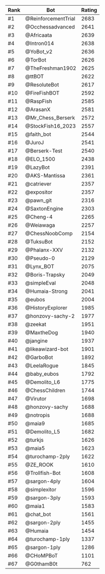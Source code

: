 Rank|Bot|Rating
---|---|---
#1|@ReinforcementTrial|2683
#2|@Occhessadvanced|2641
#3|@Africaata|2639
#4|@Intron014|2638
#5|@YoBot_v2|2636
#6|@TorBot|2626
#7|@TheFreshman1902|2625
#8|@ttBOT|2622
#9|@ResoluteBot|2617
#10|@FireFishBOT|2592
#11|@RaspFish|2585
#12|@ArasanX|2581
#13|@Mr_Chess_Berserk|2572
#14|@StockFish16_2023|2557
#15|@faith_bot|2544
#16|@JuroJ|2541
#17|@Berserk-Test|2540
#18|@ELO_1500|2438
#19|@LazyBot|2391
#20|@AKS-Mantissa|2361
#21|@catriever|2357
#22|@expositor|2357
#23|@pawn_git|2316
#24|@SaxtonEngine|2303
#25|@Cheng-4|2265
#26|@Weiawaga|2257
#27|@ChessNoobComp|2154
#28|@TuksuBot|2152
#29|@Phalanx-XXV|2132
#30|@Pseudo-0|2129
#31|@Lynx_BOT|2075
#32|@Boris-Trapsky|2049
#33|@simpleEval|2048
#34|@Humaia-Strong|2041
#35|@eubos|2004
#36|@HistoryExplorer|1985
#37|@honzovy-sachy-2|1977
#38|@zeekat|1951
#39|@MaxtheDog|1940
#40|@jangine|1937
#41|@likeawizard-bot|1901
#42|@GarboBot|1892
#43|@LeelaRogue|1845
#44|@baby_eubos|1792
#45|@Demolito_L6|1775
#46|@ChessChildren|1744
#47|@Virutor|1698
#48|@honzovy-sachy|1688
#49|@notropis|1688
#50|@maia9|1685
#51|@Demolito_L5|1682
#52|@turkjs|1626
#53|@maia5|1623
#54|@turochamp-2ply|1622
#55|@ZE_ROOK|1610
#56|@Trollfish-Bot|1608
#57|@sargon-4ply|1604
#58|@simplexitor|1596
#59|@sargon-3ply|1593
#60|@maia1|1583
#61|@chat_bot|1561
#62|@sargon-2ply|1455
#63|@Humaia|1454
#64|@turochamp-1ply|1337
#65|@sargon-1ply|1286
#66|@CHoMPBoT|1101
#67|@G0thamB0t|762
